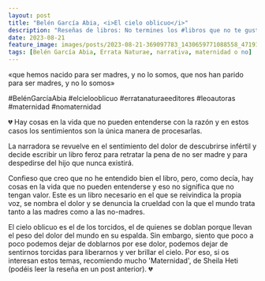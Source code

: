 ```yaml
---
layout: post
title: "Belén García Abia, <i>El cielo oblicuo</i>"
description: "Reseñas de libros: No termines los #libros que no te gustan. I els #llibres que t'agraden llegeix-los tants cops com calgui."
date: 2023-08-21
feature_image: images/posts/2023-08-21-369097783_1430659771088558_4719194506742599679_n_17978344661258980.heic
tags: [Belén García Abia, Errata Naturae, narrativa, maternidad o no]
---
```


«que hemos nacido para ser madres, y no lo somos, que nos han parido para ser madres, y no lo somos»
<!--more-->

#BelénGarcíaAbia #elcielooblicuo #erratanaturaeeditores #leoautoras #maternidad #nomaternidad

💔 Hay cosas en la vida que no pueden entenderse con la razón y en estos casos los sentimientos son la única manera de procesarlas. 

La narradora se revuelve en el sentimiento del dolor de descubrirse infértil y decide escribir un libro feroz para retratar la pena de no ser madre y para despedirse del hijo que nunca existirá.

Confieso que creo que no he entendido bien el libro, pero, como decía, hay cosas en la vida que no pueden entenderse y eso no significa que no tengan valor. Este es un libro necesario en el que se reivindica la propia voz, se nombra el dolor y se denuncia la crueldad con la que el mundo trata tanto a las madres como a las no-madres. 

El cielo oblicuo es el de los torcidos, el de quienes se doblan porque llevan el peso del dolor del mundo en su espalda. Sin embargo, siento que poco a poco podemos dejar de doblarnos por ese dolor, podemos dejar de sentirnos torcidas para liberarnos y ver brillar el cielo. Por eso, si os interesan estos temas, recomiendo mucho 'Maternidad', de Sheila Heti (podéis leer la reseña en un post anterior). 💔
